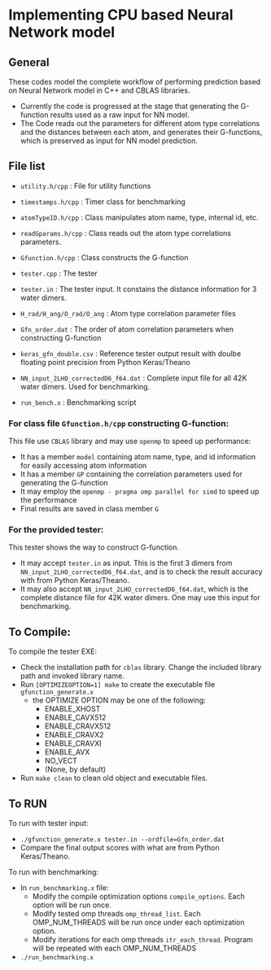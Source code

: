 # Implementing CPU based Neural Network model 

## General
These codes model the complete workflow of performing prediction based on Neural Network model in C++ and CBLAS libraries.  

  - Currently the code is progressed at the stage that generating the G-function results used as a raw input for NN model.
  - The Code reads out the parameters for different atom type correlations and the distances between each atom, and generates their G-functions, which is preserved as input for NN model prediction.

## File list
- `utility.h/cpp`                  : File for utility functions
- `timestamps.h/cpp`               : Timer class for benchmarking
- `atomTypeID.h/cpp`               : Class manipulates atom name, type, internal id, etc.
- `readGparams.h/cpp`              : Class reads out the atom type correlations parameters.
- `Gfunction.h/cpp`                : Class constructs the G-function

- `tester.cpp`                     : The tester
- `tester.in`                      : The tester input. It constains the distance information for 3 water dimers.
- `H_rad/H_ang/O_rad/O_ang`        : Atom type correlation parameter files
- `Gfn_order.dat`                  : The order of atom correlation parameters when constructing G-function
- `keras_gfn_double.csv`           : Reference tester output result with doulbe floating point precision from Python Keras/Theano 
- `NN_input_2LHO_correctedD6_f64.dat` : Complete input file for all 42K water dimers. Used for benchmarking.
- `run_bench.x`                    : Benchmarking script
   
### For class file `Gfunction.h/cpp` constructing G-function:
This file use `CBLAS` library and may use `openmp` to speed up performance:  
   - It has a member `model` containing atom name, type, and id information for easily accessing atom information
   - It has a member `GP` containing the correlation parameters used for generating the G-function
   - It may employ the `openmp - pragma omp parallel for simd` to speed up the performance
   - Final results are saved in class member `G` 

### For the provided tester:  
This tester shows the way to construct G-function.
   - It may accept `tester.in` as input. This is the first 3 dimers from `NN_input_2LHO_correctedD6_f64.dat`, and is to check the result accuracy with from Python Keras/Theano.
   - It may also accept `NN_input_2LHO_correctedD6_f64.dat`, which is the complete distance file for 42K water dimers. One may use this input for benchmarking.

## To Compile:
To compile the tester EXE:
   - Check the installation path for `cblas` library. Change the included library path and invoked library name. 
   - Run `[OPTIMIZEOPTION=1] make` to create the executable file `gfunction_generate.x`
      - the OPTIMIZE OPTION may be one of the following:
          - ENABLE_XHOST
          - ENABLE_CAVX512  
          - ENABLE_CRAVX512  
          - ENABLE_CRAVX2  
          - ENABLE_CRAVXI  
          - ENABLE_AVX  
          - NO_VECT
          - (None, by default)
   - Run `make clean` to clean old object and executable files.

## To RUN
To run with tester input:
   - `./gfunction_generate.x tester.in --ordfile=Gfn_order.dat`
   - Compare the final output scores with what are from Python Keras/Theano.  
   
To run with benchmarking:
   - In `run_benchmarking.x` file:
      - Modify the compile optimization options `compile_options`. Each option will be run once.
      - Modify tested omp threads `omp_thread_list`. Each OMP_NUM_THREADS will be run once under each optimization option.
      - Modify iterations for each omp threads `itr_each_thread`. Program will be repeated with each OMP_NUM_THREADS
   -  `./run_benchmarking.x` 
  
